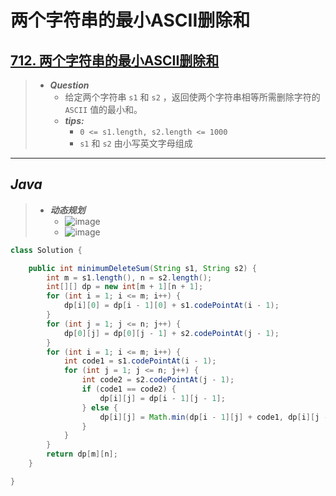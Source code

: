 # 两个字符串的最小ASCII删除和

## [712. 两个字符串的最小ASCII删除和](https://leetcode.cn/problems/minimum-ascii-delete-sum-for-two-strings/)

> - ***Question***
>   - 给定两个字符串 `s1` 和 `s2` ，返回使两个字符串相等所需删除字符的 `ASCII` 值的最小和。
>   - ***tips:***
>     - `0 <= s1.length, s2.length <= 1000`
>     - `s1` 和 `s2` 由小写英文字母组成

---

## *Java*

> - ***动态规划***
>   - ![image](./images/两个字符串的最小ASCII删除和1.png)
>   - ![image](./images/两个字符串的最小ASCII删除和2.png)

```java
class Solution {

    public int minimumDeleteSum(String s1, String s2) {
        int m = s1.length(), n = s2.length();
        int[][] dp = new int[m + 1][n + 1];
        for (int i = 1; i <= m; i++) {
            dp[i][0] = dp[i - 1][0] + s1.codePointAt(i - 1);
        }
        for (int j = 1; j <= n; j++) {
            dp[0][j] = dp[0][j - 1] + s2.codePointAt(j - 1);
        }
        for (int i = 1; i <= m; i++) {
            int code1 = s1.codePointAt(i - 1);
            for (int j = 1; j <= n; j++) {
                int code2 = s2.codePointAt(j - 1);
                if (code1 == code2) {
                    dp[i][j] = dp[i - 1][j - 1];
                } else {
                    dp[i][j] = Math.min(dp[i - 1][j] + code1, dp[i][j - 1] + code2);
                }
            }
        }
        return dp[m][n];
    }

}
```
